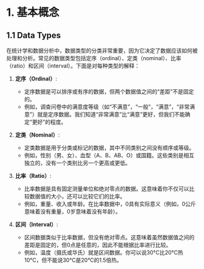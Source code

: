 # 1. 基本概念
## 1.1 Data Types
在统计学和数据分析中，数据类型的分类非常重要，因为它决定了数据应该如何被处理和分析。常见的数据类型包括定序（ordinal）、定类（nominal）、比率（ratio）和区间（interval）。下面是对每种类型的解释：

1. **定序（Ordinal）**:
   - 定序数据是可以排序或有序的数据，但两个数据值之间的“差距”不是固定的。
   - 例如，调查问卷中的满意度等级（如“不满意”，“一般”，“满意”，“非常满意”）就是定序数据。我们知道“非常满意”比“满意”更好，但我们不能确定“更好”的程度。

2. **定类（Nominal）**:
   - 定类数据是用于分类或标记的数据，其中不同类别之间没有顺序或等级。
   - 例如，性别（男、女）、血型（A、B、AB、O）或国籍。这些类别是相互独立的，没有一个类别比另一个更高或更低。

3. **比率（Ratio）**:
   - 比率数据是具有固定测量单位和绝对零点的数据。这意味着你不仅可以比较数据值的大小，还可以比较它们的比率。
   - 例如，重量、收入或年龄。在比率数据中，0具有实际意义（例如，0公斤意味着没有重量，0岁意味着没有年龄）。

4. **区间（Interval）**:
   - 区间数据类似于比率数据，但没有绝对零点。这意味着虽然数据值之间的差距是固定的，但0点是任意的，因此不能根据比率进行比较。
   - 例如，温度（摄氏或华氏）就是区间数据。你可以说30°C比20°C热10°C，但不能说30°C是20°C的1.5倍热。

